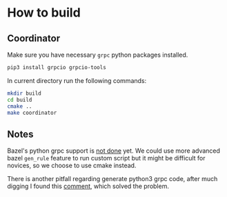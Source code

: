 # How to build

## Coordinator
Make sure you have necessary `grpc` python packages installed.
```bash
pip3 install grpcio grpcio-tools
```
In current directory run the following commands:
```bash
mkdir build
cd build
cmake ..
make coordinator
```

## Notes
Bazel's python grpc support is [not done](https://github.com/grpc/grpc/issues/8079) yet. We could use more advanced bazel `gen_rule` feature to run custom script but it might be difficult for novices, so we choose to use cmake instead.

There is another pitfall regarding generate python3 grpc code, after much digging I found this [comment](https://github.com/grpc/grpc/issues/9575#issuecomment-293934506), which solved the problem.
